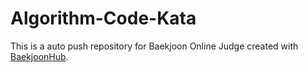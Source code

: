 # Algorithm-Code-Kata
This is a auto push repository for Baekjoon Online Judge created with [BaekjoonHub](https://github.com/BaekjoonHub/BaekjoonHub).
